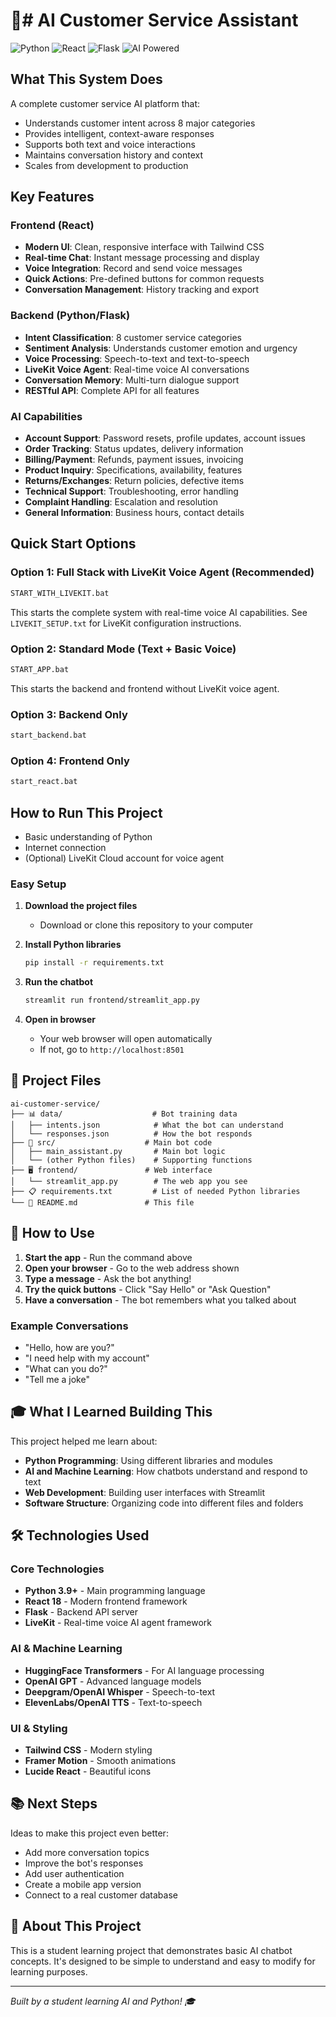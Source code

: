 # 🤖# AI Customer Service Assistant

![Python](https://img.shields.io/badge/Python-3.9%2B-brightgreen.svg)
![React](https://img.shields.io/badge/React-18.2%2B-blue.svg)
![Flask](https://img.shields.io/badge/Flask-3.0%2B-black.svg)
![AI Powered](https://img.shields.io/badge/AI-Powered-orange.svg)
## What This System Does

A complete customer service AI platform that:
- Understands customer intent across 8 major categories
- Provides intelligent, context-aware responses
- Supports both text and voice interactions
- Maintains conversation history and context
- Scales from development to production

## Key Features

### Frontend (React)
- **Modern UI**: Clean, responsive interface with Tailwind CSS
- **Real-time Chat**: Instant message processing and display
- **Voice Integration**: Record and send voice messages
- **Quick Actions**: Pre-defined buttons for common requests
- **Conversation Management**: History tracking and export

### Backend (Python/Flask)
- **Intent Classification**: 8 customer service categories
- **Sentiment Analysis**: Understands customer emotion and urgency
- **Voice Processing**: Speech-to-text and text-to-speech
- **LiveKit Voice Agent**: Real-time voice AI conversations
- **Conversation Memory**: Multi-turn dialogue support
- **RESTful API**: Complete API for all features

### AI Capabilities
- **Account Support**: Password resets, profile updates, account issues
- **Order Tracking**: Status updates, delivery information
- **Billing/Payment**: Refunds, payment issues, invoicing
- **Product Inquiry**: Specifications, availability, features
- **Returns/Exchanges**: Return policies, defective items
- **Technical Support**: Troubleshooting, error handling
- **Complaint Handling**: Escalation and resolution
- **General Information**: Business hours, contact details


## Quick Start Options

### Option 1: Full Stack with LiveKit Voice Agent (Recommended)
```bash
START_WITH_LIVEKIT.bat
```
This starts the complete system with real-time voice AI capabilities.
See `LIVEKIT_SETUP.txt` for LiveKit configuration instructions.

### Option 2: Standard Mode (Text + Basic Voice)
```bash
START_APP.bat
```
This starts the backend and frontend without LiveKit voice agent.

### Option 3: Backend Only
```bash
start_backend.bat
```

### Option 4: Frontend Only
```bash
start_react.bat
```

## How to Run This Project
- Basic understanding of Python
- Internet connection
- (Optional) LiveKit Cloud account for voice agent

### Easy Setup

1. **Download the project files**
   - Download or clone this repository to your computer

2. **Install Python libraries**
   ```bash
   pip install -r requirements.txt
   ```

3. **Run the chatbot**
   ```bash
   streamlit run frontend/streamlit_app.py
   ```

4. **Open in browser**
   - Your web browser will open automatically
   - If not, go to `http://localhost:8501`

## 📁 Project Files

```
ai-customer-service/
├── 📊 data/                    # Bot training data
│   ├── intents.json            # What the bot can understand
│   └── responses.json          # How the bot responds
├── 🧠 src/                    # Main bot code
│   ├── main_assistant.py       # Main bot logic
│   └── (other Python files)    # Supporting functions
├── 🖥️ frontend/               # Web interface
│   └── streamlit_app.py        # The web app you see
├── 📋 requirements.txt         # List of needed Python libraries
└── 📆 README.md               # This file
```

## 💬 How to Use

1. **Start the app** - Run the command above
2. **Open your browser** - Go to the web address shown
3. **Type a message** - Ask the bot anything!
4. **Try the quick buttons** - Click "Say Hello" or "Ask Question"
5. **Have a conversation** - The bot remembers what you talked about

### Example Conversations
- "Hello, how are you?"
- "I need help with my account"
- "What can you do?"
- "Tell me a joke"


## 🎓 What I Learned Building This

This project helped me learn about:
- **Python Programming**: Using different libraries and modules
- **AI and Machine Learning**: How chatbots understand and respond to text
- **Web Development**: Building user interfaces with Streamlit
- **Software Structure**: Organizing code into different files and folders

## 🛠️ Technologies Used

### Core Technologies
- **Python 3.9+** - Main programming language
- **React 18** - Modern frontend framework
- **Flask** - Backend API server
- **LiveKit** - Real-time voice AI agent framework

### AI & Machine Learning
- **HuggingFace Transformers** - For AI language processing
- **OpenAI GPT** - Advanced language models
- **Deepgram/OpenAI Whisper** - Speech-to-text
- **ElevenLabs/OpenAI TTS** - Text-to-speech

### UI & Styling
- **Tailwind CSS** - Modern styling
- **Framer Motion** - Smooth animations
- **Lucide React** - Beautiful icons

## 📚 Next Steps

Ideas to make this project even better:
- Add more conversation topics
- Improve the bot's responses
- Add user authentication
- Create a mobile app version
- Connect to a real customer database

## 🎯 About This Project

This is a student learning project that demonstrates basic AI chatbot concepts. It's designed to be simple to understand and easy to modify for learning purposes.

---

*Built by a student learning AI and Python! 🎓*

